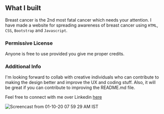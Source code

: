 ## What I built
Breast cancer is the 2nd most fatal cancer which needs your attention.
I have made a website for spreading awareness of breast cancer using `HTML`, `CSS`, `Bootstrap` and `Javascript`.







### Permissive License
Anyone is free to use provided you give me proper credits.

### Additional Info
I'm looking forward to collab with creative individuals who can contribute to making the design better and improve the UX and coding stuff. Also, it will be great if you can contribute to improving the README.md file.

Feel free to connect with me over Linkedin [here](www.linkedin.com/in/khushi-singh-7k111)

![Screencast from 01-10-20 07 59 29 AM IST](https://user-images.githubusercontent.com/46455250/94759142-c2b04900-03bc-11eb-9448-5945576bd5f4.gif)
